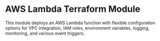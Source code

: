 # AWS Lambda Terraform Module
This module deploys an AWS Lambda function with flexible configuration options for VPC integration, IAM roles, environment variables, logging, monitoring, and various event triggers.
